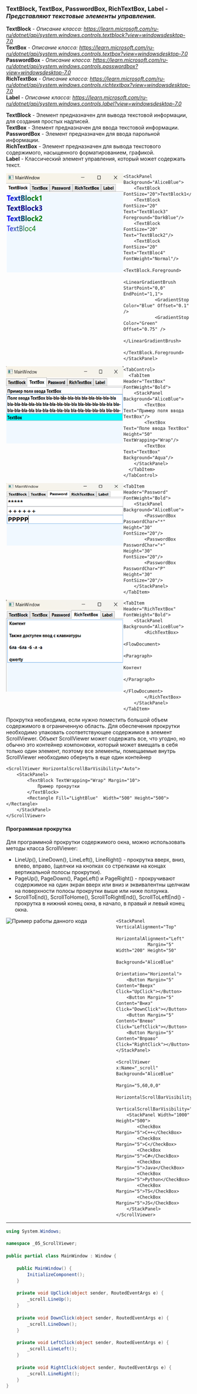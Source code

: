 ### TextBlock, TextBox, PasswordBox, RichTextBox, Label - *Представляют текстовые элементы управления.*

__TextBlock__ - *Описание класса: https://learn.microsoft.com/ru-ru/dotnet/api/system.windows.controls.textblock?view=windowsdesktop-7.0* <br>
__TextBox__ - *Описание класса: https://learn.microsoft.com/ru-ru/dotnet/api/system.windows.controls.textbox?view=windowsdesktop-7.0* <br>
__PasswordBox__ - *Описание класса: https://learn.microsoft.com/ru-ru/dotnet/api/system.windows.controls.passwordbox?view=windowsdesktop-7.0* <br>
__RichTextBox__ - *Описание класса: https://learn.microsoft.com/ru-ru/dotnet/api/system.windows.controls.richtextbox?view=windowsdesktop-7.0* <br>
__Label__ -  *Описание класса: https://learn.microsoft.com/ru-ru/dotnet/api/system.windows.controls.label?view=windowsdesktop-7.0*

__TextBlock__ - Элемент предназначен для вывода текстовой информации, для создания простых надписей. <br>
__TextBox__ - Элемент предназначен для ввода текстовой информации. <br>
__PasswordBox__ - Элемент предназначен для ввода парольной информации. <br>
__RichTextBox__ - Элемент предназначен для вывода текстового содержимого, насыщенного форматированием, графикой. <br>
__Label__ - Классический элемент управления, который может содержать текст.

<img align="left" width="320" height="270" src="img/TextBlock1.png" alt="Пример работы данного кода"/>

~~~XAML
<StackPanel Background="AliceBlue">
    <TextBlock FontSize="20">TextBlock1</TextBlock>
    <TextBlock FontSize="20" Text="TextBlock3" Foreground="DarkBlue"/>
    <TextBlock FontSize="20" Text="TextBlock2"/>
    <TextBlock FontSize="20" Text="TextBloc4" FontWeight="Normal"/>
    <TextBlock.Foreground>
        <LinearGradientBrush StartPoint="0,0" EndPoint="1,1">
            <GradientStop Color="Blue" Offset="0.1" />
            <GradientStop Color="Green" Offset="0.75" />
        </LinearGradientBrush>
    </TextBlock.Foreground>
</StackPanel>    
~~~

<img align="left" width="320" height="210" src="img/TextBlock2.png" alt="Пример работы данного кода"/>

~~~XAML
<TabControl>
  <TabItem Header="TextBox" FontWeight="Bold">
    <StackPanel Background="AliceBlue">
        <TextBox Text="Пример поля ввода TextBox"/>
        <TextBox Text="Поле ввода TextBox" Height="50" TextWrapping="Wrap"/>
        <TextBox Text="TextBox" Background="Aqua"/>
    </StackPanel>
  </TabItem>
</TabControl>
~~~

<img align="left" width="320" height="170" src="img/TextBlock3.png" alt="Пример работы данного кода"/>

~~~XAML
<TabItem Header="Password" FontWeight="Bold">
    <StackPanel Background="AliceBlue">
        <PasswordBox PasswordChar="*" Height="30" FontSize="20"/>
        <PasswordBox PasswordChar="+" Height="30" FontSize="20"/>
        <PasswordBox PasswordChar="P" Height="30" FontSize="20"/>
    </StackPanel>
</TabItem>
~~~

<img align="left" width="320" height="250" src="img/TextBlock4.png" alt="Пример работы данного кода"/>

~~~XAML
<TabItem Header="RichTextBox" FontWeight="Bold">
    <StackPanel Background="AliceBlue">
        <RichTextBox>
            <FlowDocument>
                <Paragraph>
                    Контент             
                </Paragraph>
            </FlowDocument>
        </RichTextBox>
    </StackPanel>
</TabItem>
~~~




Прокрутка необходима, если нужно поместить большой объем содержимого в ограниченную область. Для обеспечения прокрутки необходимо упаковать соответствующее содержимое в элемент ScrollViewer. Объект ScrollViewer может содержать все, что угодно, но обычно это контейнер компоновки, который может вмещать в себя только один элемент, поэтому все элементы, помещаемые внутрь ScrollViewer необходимо обернуть в еще один контейнер <br>


~~~XAML
<ScrollViewer HorizontalScrollBarVisibility="Auto">
    <StackPanel>
        <TextBlock TextWrapping="Wrap" Margin="10">
            Пример прокрутки
        </TextBlock>
        <Rectangle Fill="LightBlue"  Width="500" Height="500"></Rectangle>
    </StackPanel>
</ScrollViewer>
~~~

#### Программная прокрутка 
Для программной прокрутки содержимого окна, можно использовать методы класса ScrollViewer: <br>
* LineUp(), LineDown(), LineLeft(), LineRight() - прокрутка вверх, вниз, влево, вправо, (щелчки на кнопках со стрелками на концах вертикальной полосы прокрутки).
* PageUp(), PageDown(), PageLeft() и PageRight() - прокручивают содержимое на один экран вверх или вниз и эквивалентны щелчкам на поверхности полосы прокрутки выше или ниже ползунка.
* ScrollToEnd(), ScrollToHome(), ScrollToRightEnd(), ScrollToLeftEnd() - прокрутка в нижний конец окна, в начало, в правый и левый конец окна.

<img align="left" width="300" height="525" src="img/Scroll1.png" alt="Пример работы данного кода"/>

~~~XAML
<StackPanel VerticalAlignment="Top"
            HorizontalAlignment="Left"
            Margin="5" Width="200" Height="50" 
            Background="AliceBlue"
            Orientation="Horizontal">
    <Button Margin="5" Content="Вверх"  Click="UpClick"></Button>
    <Button Margin="5" Content="Вниз"   Click="DownClick"></Button>
    <Button Margin="5" Content="Влево"  Click="LeftClick"></Button>
    <Button Margin="5" Content="Вправо" Click="RightClick"></Button>
</StackPanel>

<ScrollViewer x:Name="_scroll" Background="AliceBlue"
              Margin="5,60,0,0"
              HorizontalScrollBarVisibility="Visible"
              VerticalScrollBarVisibility="Visible">
    <StackPanel Width="1000" Height="500">
        <CheckBox Margin="5">C++</CheckBox>
        <CheckBox Margin="5">C</CheckBox>
        <CheckBox Margin="5">C#</CheckBox>
        <CheckBox Margin="5">Java</CheckBox>
        <CheckBox Margin="5">Python</CheckBox>
        <CheckBox Margin="5">TS</CheckBox>
        <CheckBox Margin="5">JS</CheckBox>
    </StackPanel>
</ScrollViewer>
~~~
---
~~~C#
using System.Windows;

namespace _05_ScrollViewer; 

public partial class MainWindow : Window {

    public MainWindow() {
        InitializeComponent();
    }

    private void UpClick(object sender, RoutedEventArgs e) {
        _scroll.LineUp();
    }

    private void DownClick(object sender, RoutedEventArgs e) {
        _scroll.LineDown();
    }

    private void LeftClick(object sender, RoutedEventArgs e) {
        _scroll.LineLeft();
    }

    private void RightClick(object sender, RoutedEventArgs e) {
        _scroll.LineRight();
    }
}
~~~
